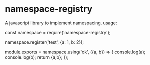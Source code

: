 # namespace-registry
A javascript library to implement namespacing.
usage:

const namespace = require('namespace-registry');

namespace.register('test', {a: 1, b: 2});

module.exports = namespace.using('ok', ({a, b}) => {
    console.log(a);
    console.log(b);
    return {a,b};
});
